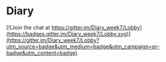 # Diary

[![Join the chat at https://gitter.im/Diary_week7/Lobby](https://badges.gitter.im/Diary_week7/Lobby.svg)](https://gitter.im/Diary_week7/Lobby?utm_source=badge&utm_medium=badge&utm_campaign=pr-badge&utm_content=badge)